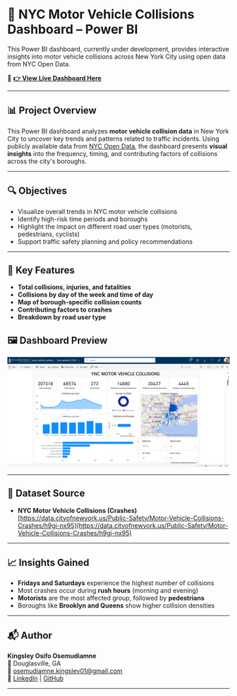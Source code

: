 # 🚗 NYC Motor Vehicle Collisions Dashboard – Power BI

This Power BI dashboard, currently under development, provides interactive insights into motor vehicle collisions across New York City using open data from NYC Open Data.

🔗 **[👉 View Live Dashboard Here](https://app.powerbi.com/view?r=eyJrIjoiY2I4YWFjODEtNDA0Ni00M2JjLWFhN2ItMTEwYjVmZmMzZjA3IiwidCI6IjBmMDRhMDk5LTZkYzctNDRmZC1hODc1LTAwOTIyOTA2ZmM5YiIsImMiOjZ9)**

---

## 📊 Project Overview

This Power BI dashboard analyzes **motor vehicle collision data** in New York City to uncover key trends and patterns related to traffic incidents. Using publicly available data from [NYC Open Data](https://www.kaggle.com/datasets/nypd/vehicle-collisions), the dashboard presents **visual insights** into the frequency, timing, and contributing factors of collisions across the city's boroughs.

---

## 🔍 Objectives

- Visualize overall trends in NYC motor vehicle collisions  
- Identify high-risk time periods and boroughs  
- Highlight the impact on different road user types (motorists, pedestrians, cyclists)  
- Support traffic safety planning and policy recommendations  

---

## 📌 Key Features

- **Total collisions, injuries, and fatalities**  
- **Collisions by day of the week and time of day**  
- **Map of borough-specific collision counts**  
- **Contributing factors to crashes**  
- **Breakdown by road user type** 

## 🖼️ Dashboard Preview

![Dashboard Screenshot](/screenshot.png)

---

## 📁 Dataset Source

- **NYC Motor Vehicle Collisions (Crashes)**  
  [https://data.cityofnewyork.us/Public-Safety/Motor-Vehicle-Collisions-Crashes/h9gi-nx95](https://data.cityofnewyork.us/Public-Safety/Motor-Vehicle-Collisions-Crashes/h9gi-nx95)

---

## 📈 Insights Gained

- **Fridays and Saturdays** experience the highest number of collisions  
- Most crashes occur during **rush hours** (morning and evening)  
- **Motorists** are the most affected group, followed by **pedestrians**  
- Boroughs like **Brooklyn and Queens** show higher collision densities  

---

## 📬 Author

**Kingsley Osifo Osemudiamne**  
📍 Douglasville, GA  
📧 osemudiamne.kingsley01@gmail.com  
🔗 [LinkedIn](https://www.linkedin.com/in/osemudiamne/) | [GitHub](https://github.com/kingsleyose)

---
